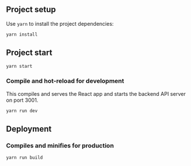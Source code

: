 ## Project setup

Use `yarn` to install the project dependencies:

```bash
yarn install
```

## Project start

```bash
yarn start
```

### Compile and hot-reload for development

This compiles and serves the React app and starts the backend API server on port 3001.

```bash
yarn run dev
```

## Deployment

### Compiles and minifies for production

```bash
yarn run build
```
